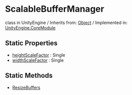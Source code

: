 # ScalableBufferManager
class in UnityEngine
 / Inherits from: <a href="https://docs.unity3d.com/6000.0/Documentation/ScriptReference/Object.html" target="_blank">Object</a> / Implemented in: <a href="https://docs.unity3d.com/6000.0/Documentation/ScriptReference/UnityEngine.CoreModule.html" target="_blank">UnityEngine.CoreModule</a>
## Static Properties
- <a href="https://docs.unity3d.com/6000.0/Documentation/ScriptReference/ScalableBufferManager-heightScaleFactor.html" target="_blank">heightScaleFactor</a> : Single
- <a href="https://docs.unity3d.com/6000.0/Documentation/ScriptReference/ScalableBufferManager-widthScaleFactor.html" target="_blank">widthScaleFactor</a> : Single
## Static Methods
- <a href="https://docs.unity3d.com/6000.0/Documentation/ScriptReference/ScalableBufferManager.ResizeBuffers.html" target="_blank">ResizeBuffers</a>
